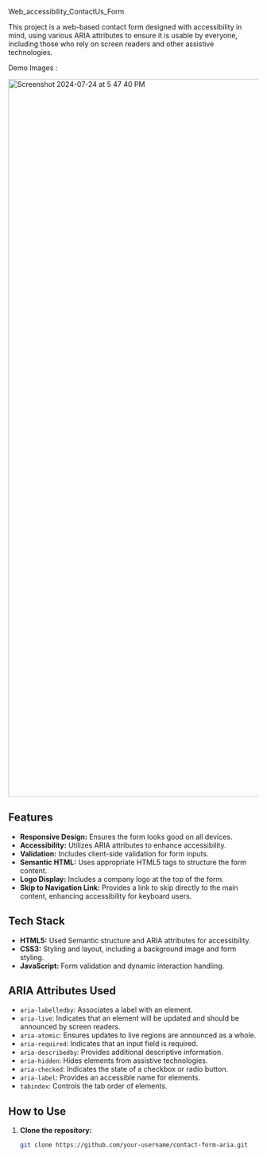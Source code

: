 Web_accessibility_ContactUs_Form

This project is a web-based contact form designed with accessibility in mind, using various ARIA attributes to ensure it is usable by everyone, including those who rely on screen readers and other assistive technologies.

Demo Images :

<img width="1440" alt="Screenshot 2024-07-24 at 5 47 40 PM" src="https://github.com/user-attachments/assets/4e7f4855-cea5-4b64-97c1-62ae3187fde6">




## Features

- **Responsive Design:** Ensures the form looks good on all devices.
- **Accessibility:** Utilizes ARIA attributes to enhance accessibility.
- **Validation:** Includes client-side validation for form inputs.
- **Semantic HTML:** Uses appropriate HTML5 tags to structure the form content.
- **Logo Display:** Includes a company logo at the top of the form.
- **Skip to Navigation Link:** Provides a link to skip directly to the main content, enhancing accessibility for keyboard users.

## Tech Stack

- **HTML5:** Used Semantic structure and ARIA attributes for accessibility.
- **CSS3:** Styling and layout, including a background image and form styling.
- **JavaScript:** Form validation and dynamic interaction handling.

## ARIA Attributes Used

- `aria-labelledby`: Associates a label with an element.
- `aria-live`: Indicates that an element will be updated and should be announced by screen readers.
- `aria-atomic`: Ensures updates to live regions are announced as a whole.
- `aria-required`: Indicates that an input field is required.
- `aria-describedby`: Provides additional descriptive information.
- `aria-hidden`: Hides elements from assistive technologies.
- `aria-checked`: Indicates the state of a checkbox or radio button.
- `aria-label`: Provides an accessible name for elements.
- `tabindex`: Controls the tab order of elements.

## How to Use

1. **Clone the repository:**

   ```bash
   git clone https://github.com/your-username/contact-form-aria.git
